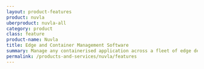 ```yaml
---
layout: product-features
product: nuvla
uberproduct: nuvla-all
category: product
class: feature
product-name: Nuvla
title: Edge and Container Management Software
summary: Manage any containerised application across a fleet of edge devices and container orchestration engines.
permalink: /products-and-services/nuvla/features
---
```

